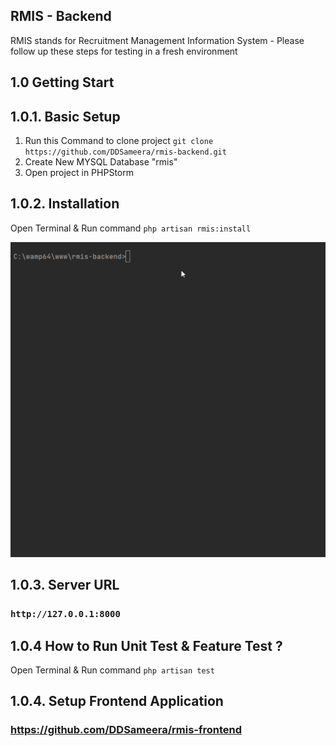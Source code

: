 ## RMIS - Backend

RMIS stands for Recruitment Management Information System - Please follow up these steps  for testing in a fresh environment

## 1.0 Getting Start

## 1.0.1. Basic Setup
1. Run this Command to clone project
   `git clone https://github.com/DDSameera/rmis-backend.git` 
2. Create New MYSQL Database "rmis"
3. Open project in PHPStorm 


## 1.0.2. Installation 
 Open Terminal & Run command ``php artisan rmis:install`` 

<img alt="rmis_install" src="https://raw.githubusercontent.com/DDSameera/rmis-backend/master/public/assets/images/pa_rm_install.gif"/>
       
## 1.0.3. Server URL
### ``http://127.0.0.1:8000``

## 1.0.4 How to Run Unit Test & Feature Test ? 
Open Terminal & Run command ``php artisan test``


## 1.0.4. Setup Frontend Application
### https://github.com/DDSameera/rmis-frontend